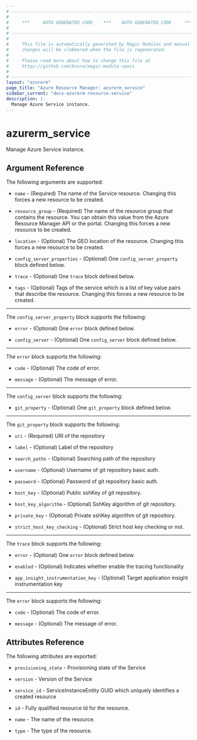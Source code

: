 ```yaml
---
# ----------------------------------------------------------------------------
#
#     ***     AUTO GENERATED CODE    ***    AUTO GENERATED CODE     ***
#
# ----------------------------------------------------------------------------
#
#     This file is automatically generated by Magic Modules and manual
#     changes will be clobbered when the file is regenerated.
#
#     Please read more about how to change this file at
#     https://github.com/Azure/magic-module-specs
#
# ----------------------------------------------------------------------------
layout: "azurerm"
page_title: "Azure Resource Manager: azurerm_service"
sidebar_current: "docs-azurerm-resource-service"
description: |-
  Manage Azure Service instance.
---
```


# azurerm_service

Manage Azure Service instance.


## Argument Reference

The following arguments are supported:

* `name` - (Required) The name of the Service resource. Changing this forces a new resource to be created.

* `resource_group` - (Required) The name of the resource group that contains the resource. You can obtain this value from the Azure Resource Manager API or the portal. Changing this forces a new resource to be created.

* `location` - (Optional) The GEO location of the resource. Changing this forces a new resource to be created.

* `config_server_properties` - (Optional) One `config_server_property` block defined below.

* `trace` - (Optional) One `trace` block defined below.

* `tags` - (Optional) Tags of the service which is a list of key value pairs that describe the resource. Changing this forces a new resource to be created.

---

The `config_server_property` block supports the following:

* `error` - (Optional) One `error` block defined below.

* `config_server` - (Optional) One `config_server` block defined below.


---

The `error` block supports the following:

* `code` - (Optional) The code of error.

* `message` - (Optional) The message of error.

---

The `config_server` block supports the following:

* `git_property` - (Optional) One `git_property` block defined below.


---

The `git_property` block supports the following:

* `uri` - (Required) URI of the repository

* `label` - (Optional) Label of the repository

* `search_paths` - (Optional) Searching path of the repository

* `username` - (Optional) Username of git repository basic auth.

* `password` - (Optional) Password of git repository basic auth.

* `host_key` - (Optional) Public sshKey of git repository.

* `host_key_algorithm` - (Optional) SshKey algorithm of git repository.

* `private_key` - (Optional) Private sshKey algorithm of git repository.

* `strict_host_key_checking` - (Optional) Strict host key checking or not.

---

The `trace` block supports the following:

* `error` - (Optional) One `error` block defined below.

* `enabled` - (Optional) Indicates whether enable the tracing functionality

* `app_insight_instrumentation_key` - (Optional) Target application insight instrumentation key


---

The `error` block supports the following:

* `code` - (Optional) The code of error.

* `message` - (Optional) The message of error.

## Attributes Reference

The following attributes are exported:

* `provisioning_state` - Provisioning state of the Service

* `version` - Version of the Service

* `service_id` - ServiceInstanceEntity GUID which uniquely identifies a created resource

* `id` - Fully qualified resource Id for the resource.

* `name` - The name of the resource.

* `type` - The type of the resource.
